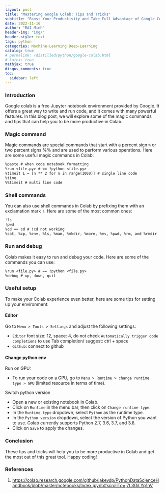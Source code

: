 ```yaml
---
layout: post
title: "Mastering Google Colab: Tips and Tricks"
subtitle: "Boost Your Productivity and Take Full Advantage of Google Colab's Powerful Features"
date: 2022-11-16
author: "MAI Minh"
header-img: "img/"
header-style: text
tags: python
categories: Machine-Learning Deep-Learning
catalog: true
# permalink: /distilled/python/google-colab.html
# katex: true
mathjax: true
disqus_comments: true
toc:
  sidebar: left
---
```


<!-- <b>Last modified: <script>document.write( document.lastModified );</script> -->

### Introduction

Google colab is a free Jupyter notebook environment provided by Google. It offers a great way to write and run code, and it comes with many powerful features. In this blog post, we will explore some of the magic commands and tips that can help you to be more productive in Colab.
### Magic command

Magic commands are special commands that start with a percent sign `%` or two percent signs %% and are used to perform various operations. Here are some useful magic commands in Colab:

```txt
%paste # when code notebook formatting
%run <file.py> # == !python <file.py>
%timeit L = [n ** 2 for n in range(1000)] # single line code
%time 
%%timeit # multi line code
```

### Shell commands

You can also use shell commands in Colab by prefixing them with an exclamation mark `!`. Here are some of the most common ones:

```txt
!ls
!pwd
%cd == cd # !cd not working
%cat, %cp, %env, %ls, %man, %mkdir, %more, %mv, %pwd, %rm, and %rmdir
```

### Run and debug

Colab makes it easy to run and debug your code. Here are some of the commands you can use:

```txt
%run <file.py> # == !python <file.py>
%debug # up, down, quit
```

### Useful setup
To make your Colab experience even better, here are some tips for setting up your environment:

#### Editor

Go to `Menu > Tools > Settings` and adjust the following settings:
- `Editor` font size: 12, space: 4, do not check `Automatically trigger code completions` to use Tab completion/ suggest: ctrl + space
- `Github`: connect to github

#### Change python env

Run on GPU:
- To run your code on a GPU, go to `Menu > Runtime > change runtime type > GPU` (limited resource in terms of time).

Switch python version
- Open a new or existing notebook in Colab.
- Click on `Runtime` in the menu bar, then click on `Change runtime type`.
- In the `Runtime type` dropdown, select `Python` as the runtime type.
- In the `Python version` dropdown, select the version of Python you want to use. Colab currently supports Python 2.7, 3.6, 3.7, and 3.8.
- Click on `Save` to apply the changes.
### Conclusion

These tips and tricks will help you to be more productive in Colab and get the most out of this great tool. Happy coding!
### References

1. <https://colab.research.google.com/github/jakevdp/PythonDataScienceHandbook/blob/master/notebooks/Index.ipynb#scrollTo=j7L3GiLYp1hV>
